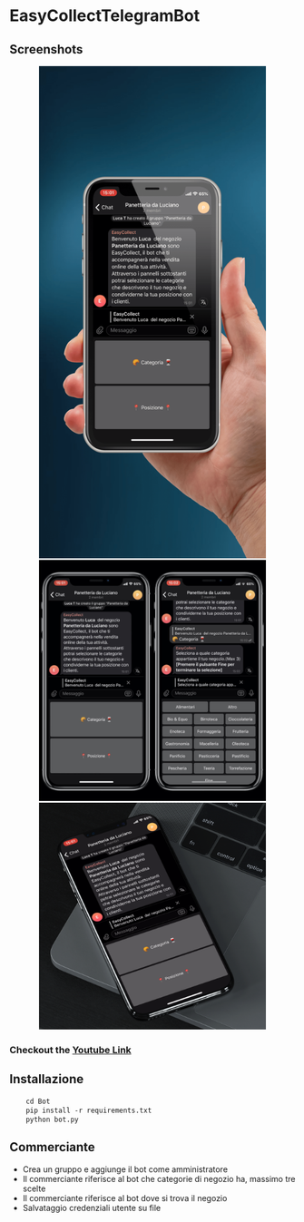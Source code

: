 # EasyCollectTelegramBot

## Screenshots

<div align="center">
	<img src="Screenshots/1.PNG" width="400px"</img> 
	<img src="Screenshots/3.JPG" width="400px"</img> 
	<img src="Screenshots/8.PNG" width="400px"</img> 
</div>

### Checkout the [Youtube Link](https://www.youtube.com/watch?v=_EMnVut2w3c&feature=youtu.be)

## Installazione

```shell
	cd Bot
	pip install -r requirements.txt
	python bot.py
```


## Commerciante

- Crea un gruppo e aggiunge il bot come amministratore
- Il commerciante riferisce al bot che categorie di negozio ha, massimo tre scelte
- Il commerciante riferisce al bot dove si trova il negozio
- Salvataggio credenziali utente su file

